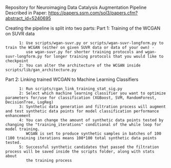 Repository for Neuroimaging Data Catalysis Augmentation Pipeline Described in Paper: https://papers.ssrn.com/sol3/papers.cfm?abstract_id=5240695

Creating the pipeline is split into two parts:
  Part 1: Training of the WCGAN on SUVR data

          1: Use scripts/wgan-suvr.py or scripts/wgan-suvr-longform.py to train the WCGAN (either on given SUVR data or data of your own) - 
             use wgan-suvr.py for shorter training protocols and wgan-suvr-longform.py for longer training protocols that you would like to checkpoint
          2: You can alter the architecture of the WCGAN inside scripts/lib/gan_architecture.py

  Part 2: Linking trained WCGAN to Machine Learning Classifiers

          1: Run scripts/cgan_link_training_stat_sig.py 
          2: Select which machine learning classifier you want to optimize parameters for/use for classification (XGBoost, SVM, RandomForest, DecisionTree, LogReg)
          3: Synthetic data generation and filtration process will augment and test synthetic data points for model classification performance enhancement
          4: You can change the amount of synthetic data points tested by changing the "training_iterations" conditional of the while loop for model training.
             WCGAN is set to produce synthetic samples in batches of 100 (100 training iterations means 100*100 total synthetic data points tested.
          5: Successful synthetic candidates that passed the filtration process will be saved inside the scripts folder, along with stats about 
             the training process
            
